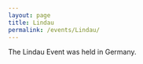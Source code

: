```yaml
---
layout: page
title: Lindau
permalink: /events/Lindau/
---
```


The Lindau Event was held in Germany.